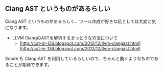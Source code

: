 ## Clang AST というものがあるらしい

Clang AST というものがあるらしく、ツール作成が好きな私としては大変に気になります。

* LLVM ClangのASTを解析するまっとうな方法について 
  * [http://cat-in-136.blogspot.com/2012/12/llvm-clangast.html](http://cat-in-136.blogspot.com/2012/12/llvm-clangast.html)

Xcode も Clang AST を利用しているらしいので、ちゃんと動くようなものであることが期待できます。

